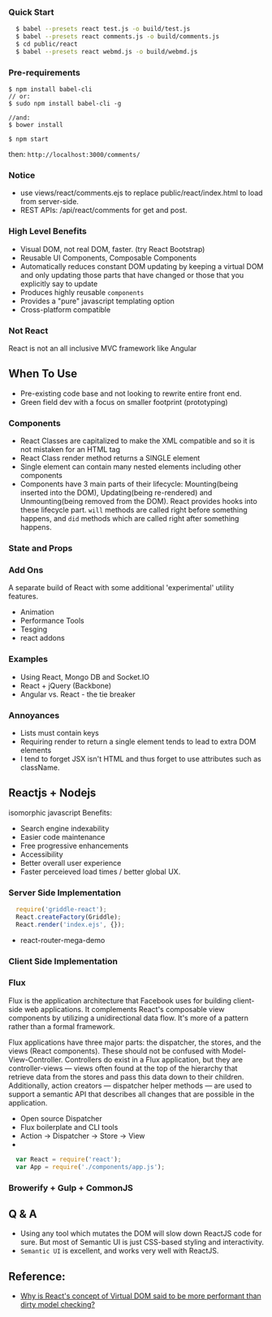 ### Quick Start
```sh
  $ babel --presets react test.js -o build/test.js
  $ babel --presets react comments.js -o build/comments.js
  $ cd public/react
  $ babel --presets react webmd.js -o build/webmd.js
```

### Pre-requirements
```
$ npm install babel-cli
// or:
$ sudo npm install babel-cli -g

//and:
$ bower install

$ npm start
```
then:
<code>http://localhost:3000/comments/</code>

### Notice
* use views/react/comments.ejs to replace public/react/index.html to load from server-side.
* REST APIs: /api/react/comments for get and post.


### High Level Benefits
* Visual DOM, not real DOM, faster. (try React Bootstrap)
* Reusable UI Components, Composable Components
* Automatically reduces constant DOM
  updating by keeping a virtual DOM and only updating those parts that have changed or those that you explicitly say to update
* Produces highly reusable <code>components</code>
* Provides a "pure" javascript templating option
* Cross-platform compatible

### Not React
React is not an all inclusive MVC framework like Angular

## When To Use
* Pre-existing code base and not looking to rewrite entire front end.
* Green field dev with a focus on smaller footprint (prototyping)

### Components
* React Classes are capitalized to make the XML compatible and so it is not mistaken for an HTML tag
* React Class render method returns a SINGLE element
* Single element can contain many nested elements including other components
* Components have 3 main parts of their lifecycle: Mounting(being inserted into the DOM), Updating(being re-rendered) and Unmounting(being removed from the DOM).
  React provides hooks into these lifecycle part. <code>will</code> methods are called right before something happens, and <code>did</code> methods which are called right after something happens.

### State and Props


### Add Ons
A separate build of React with some additional 'experimental' utility features.
* Animation
* Performance Tools
* Tesging
* react addons


### Examples
* Using React, Mongo DB and Socket.IO
* React + jQuery (Backbone)
* Angular vs. React - the tie breaker

### Annoyances
* Lists must contain keys
* Requiring render to return a single element tends to lead to extra DOM elements
* I tend to forget JSX isn't HTML and thus forget to use attributes such as className.


## Reactjs + Nodejs
isomorphic javascript Benefits:
* Search engine indexability
* Easier code maintenance
* Free progressive enhancements
* Accessibility
* Better overall user experience
* Faster perceieved load times / better global UX.

### Server Side Implementation
```javascript
  require('griddle-react');
  React.createFactory(Griddle);
  React.render('index.ejs', {});
```
- react-router-mega-demo

### Client Side Implementation




### Flux
Flux is the application architecture that Facebook uses for building client-side web applications. It complements React's composable view components by utilizing a unidirectional data flow. It's more of a pattern rather than a formal framework.

Flux applications have three major parts: the dispatcher, the stores, and the views (React components). These should not be confused with Model-View-Controller. Controllers do exist in a Flux application, but they are controller-views — views often found at the top of the hierarchy that retrieve data from the stores and pass this data down to their children. Additionally, action creators — dispatcher helper methods — are used to support a semantic API that describes all changes that are possible in the application.

* Open source Dispatcher
* Flux boilerplate and CLI tools
* Action -> Dispatcher -> Store -> View
*


```javascript
  var React = require('react');
  var App = require('./components/app.js');
```

### Browerify + Gulp + CommonJS


## Q & A
- Using any tool which mutates the DOM will slow down ReactJS code for sure. But most of Semantic UI is just CSS-based styling and interactivity.
- <code>Semantic UI</code> is excellent, and works very well with ReactJS.


## Reference:
* [Why is React's concept of Virtual DOM said to be more performant than dirty model checking?](http://stackoverflow.com/questions/21109361/why-is-reacts-concept-of-virtual-dom-said-to-be-more-performant-than-dirty-mode/21117404#21117404)

